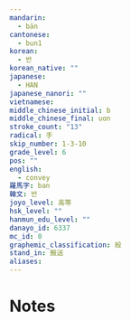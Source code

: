 ```yaml
---
mandarin:
  - bān
cantonese:
  - bun1
korean:
  - 반
korean_native: ""
japanese:
  - HAN
japanese_nanori: ""
vietnamese:
middle_chinese_initial: b
middle_chinese_final: uɑn
stroke_count: "13"
radical: 手
skip_number: 1-3-10
grade_level: 6
pos: ""
english:
  - convey
羅馬字: ban
韓文: 반
joyo_level: 高等
hsk_level: ""
hanmun_edu_level: ""
danayo_id: 6337
mc_id: 0
graphemic_classification: 般
stand_in: 搬送
aliases:
---
```


# Notes
